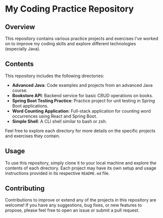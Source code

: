 # My Coding Practice Repository

## Overview
This repository contains various practice projects and exercises I've worked on to improve my coding skills and explore different technologies (especially Java).

## Contents

This repository includes the following directories:

- **Advanced Java**: Code examples and projects from an advanced Java course.
- **Bookstore API**: Backend service for basic CRUD operations on books.
- **Spring Boot Testing Practice**: Practice project for unit testing in Spring Boot applications.
- **Word Counting Application**: Full-stack application for counting word occurrences using React and Spring Boot.
- **Simple Shell**: A CLI shell similar to bash or zsh.

Feel free to explore each directory for more details on the specific projects and exercises they contain.

## Usage

To use this repository, simply clone it to your local machine and explore the contents of each directory. Each project may have its own setup and usage instructions provided in its respective `README.md` file.

## Contributing

Contributions to improve or extend any of the projects in this repository are welcome! If you have any suggestions, bug fixes, or new features to propose, please feel free to open an issue or submit a pull request.
